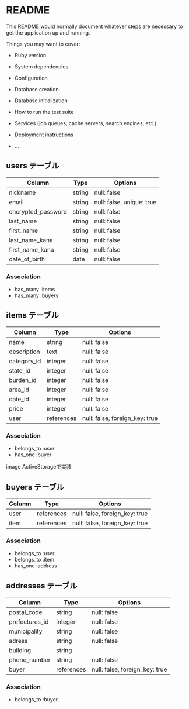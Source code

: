 # README

This README would normally document whatever steps are necessary to get the
application up and running.

Things you may want to cover:

* Ruby version

* System dependencies

* Configuration

* Database creation

* Database initialization

* How to run the test suite

* Services (job queues, cache servers, search engines, etc.)

* Deployment instructions

* ...


## users テーブル

|  Column            | Type   | Options                  |
|  --------          | ------ | ------------------------ |
| nickname           | string | null: false              |
| email              | string | null: false, unique: true|
| encrypted_password | string | null: false              |
| last_name          | string | null: false              |
| first_name         | string | null: false              |
| last_name_kana     | string | null: false              |
| first_name_kana    | string | null: false              |
| date_of_birth      | date   | null: false              |


### Association

- has_many   :items
- has_many   :buyers


## items テーブル

|  Column     | Type       | Options                       |
|  --------   | ------     | ----------------------------  |
| name        | string     |       null: false             |
| description | text       |       null: false             |
| category_id | integer    |       null: false             |
| state_id    | integer    |       null: false             |
| burden_id   | integer    |       null: false             |
| area_id     | integer    |       null: false             |
| date_id     | integer    |       null: false             |
| price       | integer    |       null: false             |
| user        | references | null: false, foreign_key: true|

### Association

- belongs_to :user
- has_one    :buyer


image    ActiveStorageで実装


## buyers テーブル

|  Column      | Type       | Options                        |
|  --------    | ---------- | -----------------------------  |
| user         | references | null: false, foreign_key: true |
| item         | references | null: false, foreign_key: true |

### Association

- belongs_to :user
- belongs_to :item
- has_one    :address


## addresses テーブル

|  Column         | Type       | Options                            |
|  --------       | ------     | ------------------------------     |
| postal_code     | string     | null: false                        |
| prefectures_id  | integer    | null: false                        |
| municipality    | string     | null: false                        |
| adress          | string     | null: false                        |
| building        | string     |                                    |
| phone_number    | string     | null: false                        |
| buyer           | references | null: false, foreign_key: true     |

### Association

- belongs_to :buyer